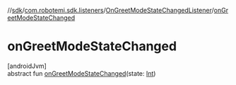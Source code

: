 //[sdk](../../../index.md)/[com.robotemi.sdk.listeners](../index.md)/[OnGreetModeStateChangedListener](index.md)/[onGreetModeStateChanged](on-greet-mode-state-changed.md)

# onGreetModeStateChanged

[androidJvm]\
abstract fun [onGreetModeStateChanged](on-greet-mode-state-changed.md)(state: [Int](https://kotlinlang.org/api/latest/jvm/stdlib/kotlin/-int/index.html))
